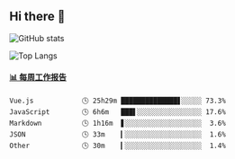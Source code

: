 ## Hi there 👋

![GitHub stats](https://github-readme-stats.orilight.top/api?username=orilights)

![Top Langs](https://github-readme-stats.orilight.top/api/top-langs/?username=orilights&layout=compact)

<!-- waka-box start -->
#### <a href="https://gist.github.com/92c8d5b388768c10efcba86e82b7c4fb" target="_blank">📊 每周工作报告</a>
```text
Vue.js            🕓 25h29m ██████████████▋░░░░░ 73.3%
JavaScript        🕓 6h6m   ███▌░░░░░░░░░░░░░░░░ 17.6%
Markdown          🕓 1h16m  ▋░░░░░░░░░░░░░░░░░░░  3.6%
JSON              🕓 33m    ▎░░░░░░░░░░░░░░░░░░░  1.6%
Other             🕓 30m    ▎░░░░░░░░░░░░░░░░░░░  1.4%
```
<!-- Powered by https://github.com/journey-ad/waka-box-go . -->
<!-- waka-box end -->
